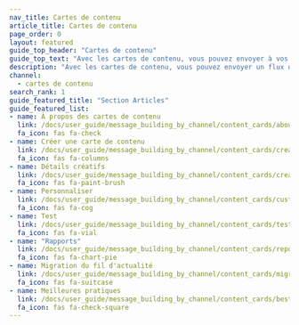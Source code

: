 ```yaml
---
nav_title: Cartes de contenu
article_title: Cartes de contenu
page_order: 0
layout: featured
guide_top_header: "Cartes de contenu"
guide_top_text: "Avec les cartes de contenu, vous pouvez envoyer à vos clients un flux dynamique et hautement ciblé de contenu riche, dans les applications qu’ils aiment et sans interrompre leur expérience. De plus, les cartes de contenu prennent en charge des fonctionnalités plus personnalisées, notamment l’épinglage des cartes, la fermeture de carte de contenu, la diffusion par API, un contenu connecté, des délais d’expiration de carte personnalisés, des métriques des performances et une coordination aisée avec les notifications push. <br><br>Les cartes de contenu ne sont pas disponibles en standard, elles doivent être achetées. Pour démarrer avec les cartes de contenu, contactez votre gestionnaire du succès des clients Braze."
description: "Avec les cartes de contenu, vous pouvez envoyer un flux dynamique et hautement ciblé de contenu riche à vos clients, dans les applications qu’ils aiment, sans interrompre leur expérience."
channel:
  - cartes de contenu
search_rank: 1
guide_featured_title: "Section Articles"
guide_featured_list:
- name: À propos des cartes de contenu
  link: /docs/user_guide/message_building_by_channel/content_cards/about/
  fa_icon: fas fa-check
- name: Créer une carte de contenu
  link: /docs/user_guide/message_building_by_channel/content_cards/create/
  fa_icon: fas fa-columns
- name: Détails créatifs
  link: /docs/user_guide/message_building_by_channel/content_cards/creative_details/
  fa_icon: fas fa-paint-brush
- name: Personnaliser
  link: /docs/user_guide/message_building_by_channel/content_cards/customize/
  fa_icon: fas fa-cog
- name: Test
  link: /docs/user_guide/message_building_by_channel/content_cards/testing/
  fa_icon: fas fa-vial
- name: "Rapports"
  link: /docs/user_guide/message_building_by_channel/content_cards/reporting/
  fa_icon: fas fa-chart-pie
- name: Migration du fil d'actualité
  link: /docs/user_guide/message_building_by_channel/content_cards/migrating_from_news_feed/
  fa_icon: fas fa-suitcase
- name: Meilleures pratiques 
  link: /docs/user_guide/message_building_by_channel/content_cards/best_practices
  fa_icon: fas fa-check-square
---
```

<br><br>
